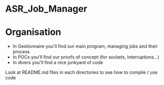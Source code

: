 # ASR_Job_Manager

# Organisation
* In Gestionnaire you'll find our main program, managing jobs and their process
* In POCs you'll find our proofs of concept (for sockets, interruptions...)
* In divers you'll find a nice junkyard of code 

Look at README.md files in each directories to see how to compile / use code
